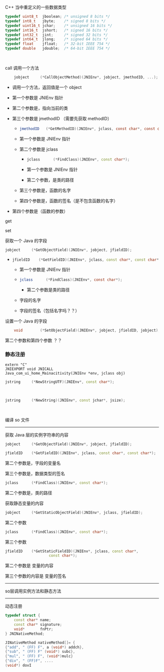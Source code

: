 C++ 当中重定义的一些数据类型

```C++
typedef uint8_t  jboolean; /* unsigned 8 bits */
typedef int8_t   jbyte;    /* signed 8 bits */
typedef uint16_t jchar;    /* unsigned 16 bits */
typedef int16_t  jshort;   /* signed 16 bits */
typedef int32_t  jint;     /* signed 32 bits */
typedef int64_t  jlong;    /* signed 64 bits */
typedef float    jfloat;   /* 32-bit IEEE 754 */
typedef double   jdouble;  /* 64-bit IEEE 754 */
```

​			

call 调用一个方法

```C++
    jobject     (*CallObjectMethod)(JNIEnv*, jobject, jmethodID, ...);
```

* 调用一个方法，返回值是一个 object 

* 第一个参数是 JNIEnv 指针

* 第二个参数是，指向当前的类

* 第三个参数是 jmethodID （需要先获取 methodID）

  * ```java
    jmethodID   (*GetMethodID)(JNIEnv*, jclass, const char*, const char*);
    ```

  * 第一个参数是 JNIEnv 指针 

  * 第二个参数是 jclass 

    * ```C++
      jclass      (*FindClass)(JNIEnv*, const char*);
      ```

    * 第一个参数是 JNIEnv 指针 

    *  第二个参数，是类的路径 

  * 第三个参数是，函数的名字

  * 第四个参数是，函数的签名（是不包含函数的名字）

* 第四个参数是（函数的参数）

get

set



获取一个 Java 的字段

```C++
jobject     (*GetObjectField)(JNIEnv*, jobject, jfieldID);
```

* ```C++
  jfieldID    (*GetFieldID)(JNIEnv*, jclass, const char*, const char*);
  ```

  * 第一个参数是 JNIEnv 指针 

  * ```java
    jclass      (*FindClass)(JNIEnv*, const char*);
    ```

    * 第二个参数是类的路径

  * 字段的名字

  * 字段的签名（包括名字吗？？）

设置一个 Java 的字段

```java
    void        (*SetObjectField)(JNIEnv*, jobject, jfieldID, jobject);
```

第二个参数和第四个参数 ？？



### 静态注册

```
extern "C"
JNIEXPORT void JNICALL
Java_com_ui_home_Mainacitivity(JNIEnv *env, jclass obj)
```





```C++
jstring     (*NewStringUTF)(JNIEnv*, const char*);
```

​		



```C++
jstring     (*NewString)(JNIEnv*, const jchar*, jsize);
```

​				

编译 so 文件

---

获取 Java 层的实例字符串的内容

```C++
jobject     (*GetObjectField)(JNIEnv*, jobject, jfieldID);
```



```C++
jfieldID    (*GetFieldID)(JNIEnv*, jclass, const char*, const char*);
```

第二个参数是，字段的变量名

第三个参数是，数据类型的签名



```C++
jclass      (*FindClass)(JNIEnv*, const char*);
```

第二个参数是，类的路径







获取静态变量的内容

```C++
jobject     (*GetStaticObjectField)(JNIEnv*, jclass, jfieldID);
```



第二个参数

```C++
jclass      (*FindClass)(JNIEnv*, const char*);
```



第三个参数

```C++
jfieldID    (*GetStaticFieldID)(JNIEnv*, jclass, const char*,
                    const char*);
```

第二个参数是 变量的内容

第三个参数的内容是 变量的签名

----

so层调用实例方法和静态方法



---

动态注册

 

```C++
typedef struct {
    const char* name;
    const char* signature;
    void*       fnPtr;
} JNINativeMethod;
```



```C++
JINativeMethod nativeMethod[]= {
{"add", " (FF) F", a (void*) addch},
{"sub", " (FF) F" (void*) subc},
{"mul", " (FF) F", (void*)mulc} 
{"div", " (FF)F", ....
(void*) dovI
```









